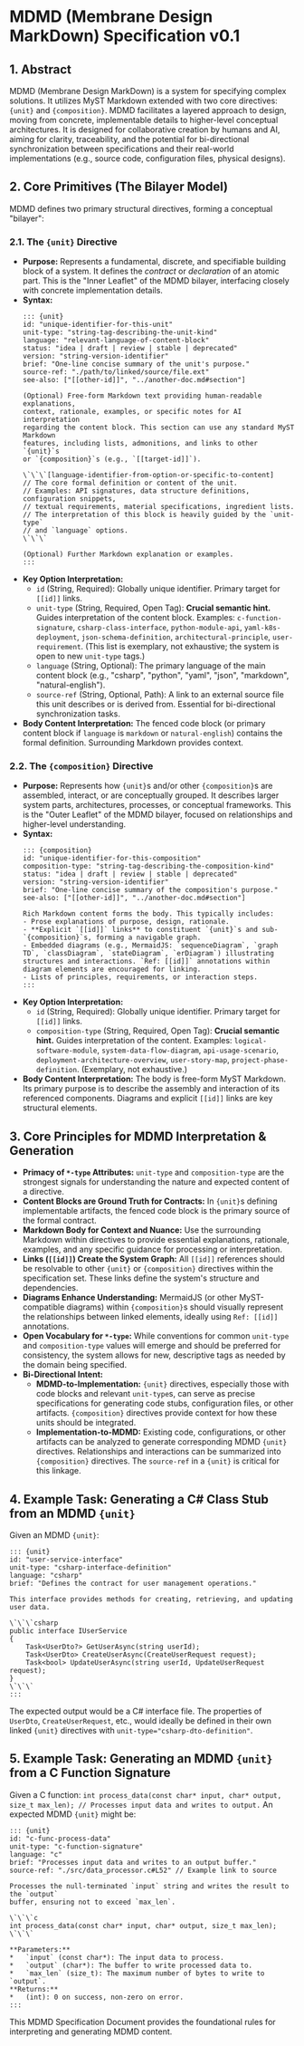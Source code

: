 # MDMD (Membrane Design MarkDown) Specification v0.1

## 1. Abstract

MDMD (Membrane Design MarkDown) is a system for specifying complex solutions. It utilizes MyST Markdown extended with two core directives: `{unit}` and `{composition}`. MDMD facilitates a layered approach to design, moving from concrete, implementable details to higher-level conceptual architectures. It is designed for collaborative creation by humans and AI, aiming for clarity, traceability, and the potential for bi-directional synchronization between specifications and their real-world implementations (e.g., source code, configuration files, physical designs).

## 2. Core Primitives (The Bilayer Model)

MDMD defines two primary structural directives, forming a conceptual "bilayer":

### 2.1. The `{unit}` Directive

*   **Purpose:** Represents a fundamental, discrete, and specifiable building block of a system. It defines the *contract* or *declaration* of an atomic part. This is the "Inner Leaflet" of the MDMD bilayer, interfacing closely with concrete implementation details.
*   **Syntax:**
    ```myst
    ::: {unit}
    id: "unique-identifier-for-this-unit" 
    unit-type: "string-tag-describing-the-unit-kind" 
    language: "relevant-language-of-content-block" 
    status: "idea | draft | review | stable | deprecated"
    version: "string-version-identifier"
    brief: "One-line concise summary of the unit's purpose."
    source-ref: "./path/to/linked/source/file.ext" 
    see-also: ["[[other-id]]", "../another-doc.md#section"]

    (Optional) Free-form Markdown text providing human-readable explanations, 
    context, rationale, examples, or specific notes for AI interpretation 
    regarding the content block. This section can use any standard MyST Markdown 
    features, including lists, admonitions, and links to other `{unit}`s 
    or `{composition}`s (e.g., `[[target-id]]`).

    \`\`\`[language-identifier-from-option-or-specific-to-content]
    // The core formal definition or content of the unit.
    // Examples: API signatures, data structure definitions, configuration snippets, 
    // textual requirements, material specifications, ingredient lists.
    // The interpretation of this block is heavily guided by the `unit-type` 
    // and `language` options.
    \`\`\`

    (Optional) Further Markdown explanation or examples.
    :::
    ```
*   **Key Option Interpretation:**
    *   `id` (String, Required): Globally unique identifier. Primary target for `[[id]]` links.
    *   `unit-type` (String, Required, Open Tag): **Crucial semantic hint.** Guides interpretation of the content block. Examples: `c-function-signature`, `csharp-class-interface`, `python-module-api`, `yaml-k8s-deployment`, `json-schema-definition`, `architectural-principle`, `user-requirement`. (This list is exemplary, not exhaustive; the system is open to new `unit-type` tags.)
    *   `language` (String, Optional): The primary language of the main content block (e.g., "csharp", "python", "yaml", "json", "markdown", "natural-english").
    *   `source-ref` (String, Optional, Path): A link to an external source file this unit describes or is derived from. Essential for bi-directional synchronization tasks.
*   **Body Content Interpretation:** The fenced code block (or primary content block if `language` is `markdown` or `natural-english`) contains the formal definition. Surrounding Markdown provides context.

### 2.2. The `{composition}` Directive

*   **Purpose:** Represents how `{unit}`s and/or other `{composition}`s are assembled, interact, or are conceptually grouped. It describes larger system parts, architectures, processes, or conceptual frameworks. This is the "Outer Leaflet" of the MDMD bilayer, focused on relationships and higher-level understanding.
*   **Syntax:**
    ```myst
    ::: {composition}
    id: "unique-identifier-for-this-composition"
    composition-type: "string-tag-describing-the-composition-kind"
    status: "idea | draft | review | stable | deprecated"
    version: "string-version-identifier"
    brief: "One-line concise summary of the composition's purpose."
    see-also: ["[[other-id]]", "../another-doc.md#section"]

    Rich Markdown content forms the body. This typically includes:
    - Prose explanations of purpose, design, rationale.
    - **Explicit `[[id]]` links** to constituent `{unit}`s and sub-`{composition}`s, forming a navigable graph.
    - Embedded diagrams (e.g., MermaidJS: `sequenceDiagram`, `graph TD`, `classDiagram`, `stateDiagram`, `erDiagram`) illustrating structures and interactions. `Ref: [[id]]` annotations within diagram elements are encouraged for linking.
    - Lists of principles, requirements, or interaction steps.
    :::
    ```
*   **Key Option Interpretation:**
    *   `id` (String, Required): Globally unique identifier. Primary target for `[[id]]` links.
    *   `composition-type` (String, Required, Open Tag): **Crucial semantic hint.** Guides interpretation of the content. Examples: `logical-software-module`, `system-data-flow-diagram`, `api-usage-scenario`, `deployment-architecture-overview`, `user-story-map`, `project-phase-definition`. (Exemplary, not exhaustive.)
*   **Body Content Interpretation:** The body is free-form MyST Markdown. Its primary purpose is to describe the assembly and interaction of its referenced components. Diagrams and explicit `[[id]]` links are key structural elements.

## 3. Core Principles for MDMD Interpretation & Generation

*   **Primacy of `*-type` Attributes:** `unit-type` and `composition-type` are the strongest signals for understanding the nature and expected content of a directive.
*   **Content Blocks are Ground Truth for Contracts:** In `{unit}`s defining implementable artifacts, the fenced code block is the primary source of the formal contract.
*   **Markdown Body for Context and Nuance:** Use the surrounding Markdown within directives to provide essential explanations, rationale, examples, and any specific guidance for processing or interpretation.
*   **Links (`[[id]]`) Create the System Graph:** All `[[id]]` references should be resolvable to other `{unit}` or `{composition}` directives within the specification set. These links define the system's structure and dependencies.
*   **Diagrams Enhance Understanding:** MermaidJS (or other MyST-compatible diagrams) within `{composition}`s should visually represent the relationships between linked elements, ideally using `Ref: [[id]]` annotations.
*   **Open Vocabulary for `*-type`:** While conventions for common `unit-type` and `composition-type` values will emerge and should be preferred for consistency, the system allows for new, descriptive tags as needed by the domain being specified.
*   **Bi-Directional Intent:**
    *   **MDMD-to-Implementation:** `{unit}` directives, especially those with code blocks and relevant `unit-type`s, can serve as precise specifications for generating code stubs, configuration files, or other artifacts. `{composition}` directives provide context for how these units should be integrated.
    *   **Implementation-to-MDMD:** Existing code, configurations, or other artifacts can be analyzed to generate corresponding MDMD `{unit}` directives. Relationships and interactions can be summarized into `{composition}` directives. The `source-ref` in a `{unit}` is critical for this linkage.

## 4. Example Task: Generating a C# Class Stub from an MDMD `{unit}`

Given an MDMD `{unit}`:
```myst
::: {unit}
id: "user-service-interface"
unit-type: "csharp-interface-definition"
language: "csharp"
brief: "Defines the contract for user management operations."

This interface provides methods for creating, retrieving, and updating user data.

\`\`\`csharp
public interface IUserService
{
    Task<UserDto?> GetUserAsync(string userId);
    Task<UserDto> CreateUserAsync(CreateUserRequest request);
    Task<bool> UpdateUserAsync(string userId, UpdateUserRequest request);
}
\`\`\`
:::
```
The expected output would be a C# interface file. The properties of `UserDto`, `CreateUserRequest`, etc., would ideally be defined in their own linked `{unit}` directives with `unit-type="csharp-dto-definition"`.

## 5. Example Task: Generating an MDMD `{unit}` from a C Function Signature

Given a C function: `int process_data(const char* input, char* output, size_t max_len); // Processes input data and writes to output.`
An expected MDMD `{unit}` might be:
```myst
::: {unit}
id: "c-func-process-data"
unit-type: "c-function-signature"
language: "c"
brief: "Processes input data and writes to an output buffer."
source-ref: "./src/data_processor.c#L52" // Example link to source

Processes the null-terminated `input` string and writes the result to the `output`
buffer, ensuring not to exceed `max_len`.

\`\`\`c
int process_data(const char* input, char* output, size_t max_len);
\`\`\`

**Parameters:**
*   `input` (const char*): The input data to process.
*   `output` (char*): The buffer to write processed data to.
*   `max_len` (size_t): The maximum number of bytes to write to `output`.
**Returns:**
*   (int): 0 on success, non-zero on error.
:::
```

This MDMD Specification Document provides the foundational rules for interpreting and generating MDMD content.